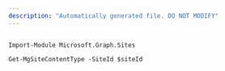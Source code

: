 ```yaml
---
description: "Automatically generated file. DO NOT MODIFY"
---
```


```powershellv1

Import-Module Microsoft.Graph.Sites

Get-MgSiteContentType -SiteId $siteId

```